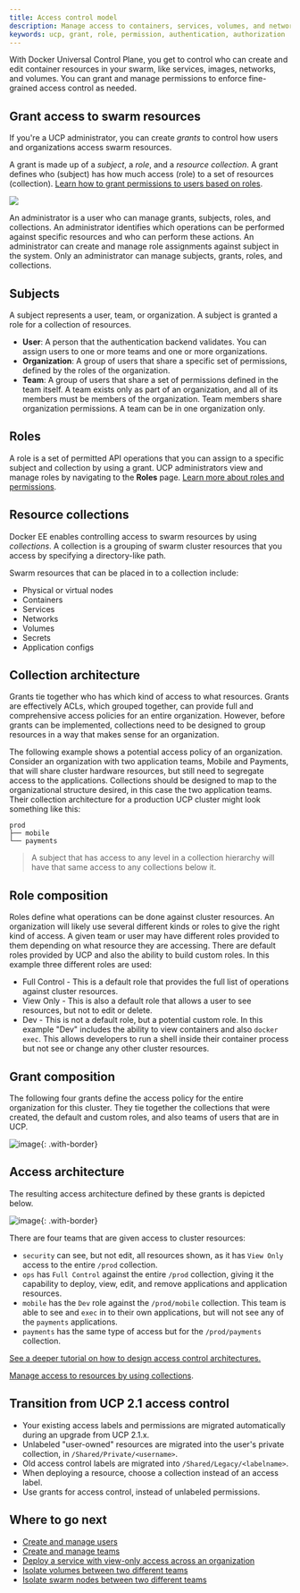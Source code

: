 ```yaml
---
title: Access control model
description: Manage access to containers, services, volumes, and networks by using role-based access control.
keywords: ucp, grant, role, permission, authentication, authorization
---
```

With Docker Universal Control Plane, you get to control who can create and edit container resources in your swarm, like services, images, networks, and volumes. You can grant and manage permissions to enforce fine-grained access control as needed.

## Grant access to swarm resources

If you're a UCP administrator, you can create *grants* to control how users and organizations access swarm resources.

A grant is made up of a *subject*, a *role*, and a *resource collection*. A grant defines who (subject) has how much access (role) to a set of resources (collection). [Learn how to grant permissions to users based on roles](grant-permissions.md).

![](../images/ucp-grant-model.svg)

An administrator is a user who can manage grants, subjects, roles, and collections. An administrator identifies which operations can be performed against specific resources and who can perform these actions. An administrator can create and manage role assignments against subject in the system. Only an administrator can manage subjects, grants, roles, and collections.

## Subjects

A subject represents a user, team, or organization. A subject is granted a role for a collection of resources.

- **User**: A person that the authentication backend validates. You can assign users to one or more teams and one or more organizations.
- **Organization**: A group of users that share a specific set of permissions, defined by the roles of the organization.
- **Team**: A group of users that share a set of permissions defined in the team itself. A team exists only as part of an organization, and all of its members must be members of the organization. Team members share organization permissions. A team can be in one organization only.

## Roles

A role is a set of permitted API operations that you can assign to a specific subject and collection by using a grant. UCP administrators view and manage roles by navigating to the **Roles** page. [Learn more about roles and permissions](permission-levels.md).

## Resource collections

Docker EE enables controlling access to swarm resources by using *collections*. A collection is a grouping of swarm cluster resources that you access by specifying a directory-like path.

Swarm resources that can be placed in to a collection include:

- Physical or virtual nodes
- Containers
- Services
- Networks
- Volumes
- Secrets
- Application configs

## Collection architecture

Grants tie together who has which kind of access to what resources. Grants are effectively ACLs, which grouped together, can provide full and comprehensive access policies for an entire organization. However, before grants can be implemented, collections need to be designed to group resources in a way that makes sense for an organization.

The following example shows a potential access policy of an organization. Consider an organization with two application teams, Mobile and Payments, that will share cluster hardware resources, but still need to segregate access to the applications. Collections should be designed to map to the organizational structure desired, in this case the two application teams. Their collection architecture for a production UCP cluster might look something like this:

    prod
    ├── mobile
    └── payments
    

> A subject that has access to any level in a collection hierarchy will have that same access to any collections below it.

## Role composition

Roles define what operations can be done against cluster resources. An organization will likely use several different kinds or roles to give the right kind of access. A given team or user may have different roles provided to them depending on what resource they are accessing. There are default roles provided by UCP and also the ability to build custom roles. In this example three different roles are used:

- Full Control - This is a default role that provides the full list of operations against cluster resources.
- View Only - This is also a default role that allows a user to see resources, but not to edit or delete.
- Dev - This is not a default role, but a potential custom role. In this example "Dev" includes the ability to view containers and also `docker exec`. This allows developers to run a shell inside their container process but not see or change any other cluster resources.

## Grant composition

The following four grants define the access policy for the entire organization for this cluster. They tie together the collections that were created, the default and custom roles, and also teams of users that are in UCP.

![image](../images/access-control-grant-composition.png){: .with-border}

## Access architecture

The resulting access architecture defined by these grants is depicted below.

![image](../images/access-control-collection-architecture.png){: .with-border}

There are four teams that are given access to cluster resources:

- `security` can see, but not edit, all resources shown, as it has `View Only` access to the entire `/prod` collection. 
- `ops` has `Full Control` against the entire `/prod` collection, giving it the capability to deploy, view, edit, and remove applications and application resources.
- `mobile` has the `Dev` role against the `/prod/mobile` collection. This team is able to see and `exec` in to their own applications, but will not see any of the `payments` applications. 
- `payments` has the same type of access but for the `/prod/payments` collection.

[See a deeper tutorial on how to design access control architectures.](access-control-design-ee-standard.md)

[Manage access to resources by using collections](manage-access-with-collections.md).

## Transition from UCP 2.1 access control

- Your existing access labels and permissions are migrated automatically during an upgrade from UCP 2.1.x.
- Unlabeled "user-owned" resources are migrated into the user's private collection, in `/Shared/Private/<username>`.
- Old access control labels are migrated into `/Shared/Legacy/<labelname>`.
- When deploying a resource, choose a collection instead of an access label.
- Use grants for access control, instead of unlabeled permissions.

## Where to go next

- [Create and manage users](create-and-manage-users.md)
- [Create and manage teams](create-and-manage-teams.md)
- [Deploy a service with view-only access across an organization](deploy-view-only-service.md)
- [Isolate volumes between two different teams](isolate-volumes-between-teams.md)
- [Isolate swarm nodes between two different teams](isolate-nodes-between-teams.md)